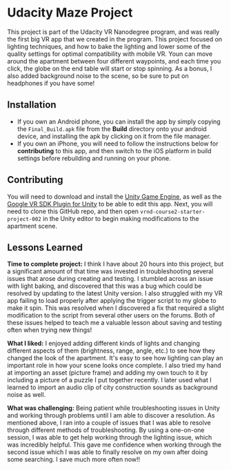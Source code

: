 # Udacity Maze Project
This project is part of the Udacity VR Nanodegree program, and was really the first big VR app that we created in the program.  This project focused on lighting techniques, and how to bake the lighting and lower some of the quality settings for optimal compatibility with mobile VR.  Youn can move around the apartment between four different waypoints, and each time you click, the globe on the end table will start or stop spinning.  As a bonus, I also added background noise to the scene, so be sure to put on headphones if you have some!

## Installation
* If you own an Android phone, you can install the app by simply copying the `Final_Build.apk` file from the **Build** directory onto your android device, and installing the apk by clicking on it from the file manager.
* If you own an iPhone, you will need to follow the instructions below for **contributing** to this app, and then switch to the iOS platform in build settings before rebuilding and running on your phone.

## Contributing
You will need to download and install the [Unity Game Engine](https://unity3d.com/), as well as the [Google VR SDK Plugin for Unity](https://developers.google.com/vr/unity/download) to be able to edit this app.  Next, you will need to clone this GitHub repo, and then open `vrnd-course2-starter-project-002` in the Unity editor to begin making modifications to the apartment scene.

## Lessons Learned
**Time to complete project:** I think I have about 20 hours into this project, but a significant amount of that time was invested in troubleshooting several issues that arose during creating and testing.  I stumbled across an issue with light baking, and discovered that this was a bug which could be resolved by updating to the latest Unity version.  I also struggled with my VR app failing to load properly after applying the trigger script to my globe to make it spin.  This was resolved when I discovered a fix that required a slight modification to the script from several other users on the forums. Both of these issues helped to teach me a valuable lesson about saving and testing often when trying new things!

**What I liked:** I enjoyed adding different kinds of lights and changing different aspects of them (brightness, range, angle, etc.) to see how they changed the look of the apartment.  It's easy to see how lighting can play an important role in how your scene looks once complete.  I also tried my hand at importing an asset (picture frame) and adding my own touch to it by including a picture of a puzzle I put together recently.  I later used what I learned to import an audio clip of city construction sounds as background noise as well.

**What was challenging:** Being patient while troubleshooting issues in Unity and working through problems until I am able to discover a resolution.  As mentioned above, I ran into a couple of issues that I was able to resolve through different methods of troubleshooting.  By using a one-on-one session, I was able to get help working through the lighting issue, which was incredibly helpful.  This gave me confidence when working through the second issue which I was able to finally resolve on my own after doing some searching.  I save much more often now!!
